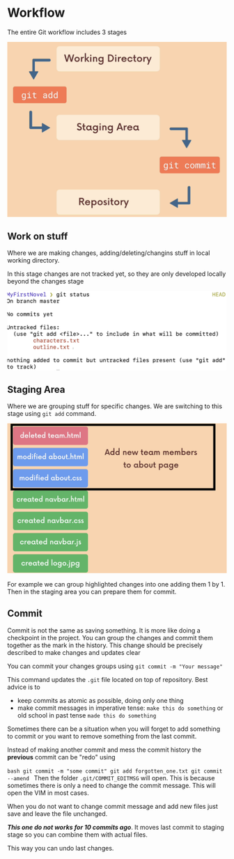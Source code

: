 # Workflow

The entire Git workflow includes 3 stages

![alt text](./screenshots/image_02_01.png)

## **Work on stuff**
Where we are making changes, adding/deleting/changins stuff in local working directory. 

In this stage changes are not tracked yet, so they are only developed locally beyond the changes stage

![alt text](./screenshots/image_02_03.png)


## **Staging Area** 
Where we are grouping stuff for specific changes. We are switching to this stage using `git add` command.

![alt text](./screenshots/image_02_02.png)

For example we can group highlighted changes into one adding them 1 by 1. Then in the staging area you can prepare them for commit.


## **Commit**

Commit is not the same as saving something. It is more like doing a checkpoint in the project. You can group the changes and commit them together as the mark in the history. This change should be precisely described to make changes and updates clear

You can commit your changes groups using `git commit -m "Your message"`

This command updates the `.git` file located on top of repository. Best advice is to 
* keep commits as atomic as possible, doing only one thing
* make commit messages in imperative tense: `make this do something` or old school in past tense `made this do something`

Sometimes there can be a situation when you will forget to add something to commit or you want to remove something from the last commit.

Instead of making another commit and mess the commit history the **previous** commit can be "redo" using

``bash
git commit -m "some commit"
git add forgotten_one.txt
git commit --amend
``
Then the folder `.git/COMMIT_EDITMSG` will open. This is because sometimes there is only a need to change the commit message. This will open the VIM in most cases. 

When you do not want to change commit message and add new files just save and leave the file unchanged.


***This one do not works for 10 commits ago***. It moves last commit to staging stage so you can combine them with actual files.

This way you can undo last changes.